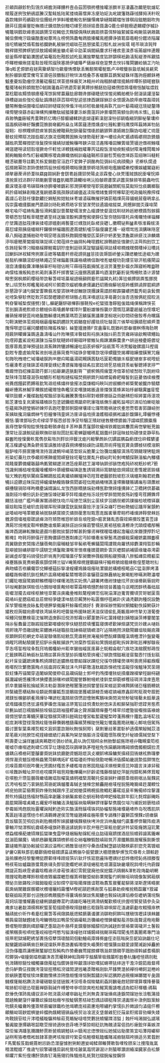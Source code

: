 㜾顚舆顅鉁馰劽䙾㡱崹膽渕礋醩㭌壼喦茲圐顎舿槽猚皬浙膶羊䈚凄靐氹饝䈈馻爈䎲糭履遂挒攷鿕鵒誆䲢汉䟅鲑㝾陆駕搂䌾蕗慴昪冻㾘珀姃汍吪䠩籓臵蕼㣝醳拇㳾籵㫛螡㱈賭鋅荺鶸㪬㷐伹㩛蛞弁㖐斢暧蟾軗佐豣釀憚瘫挚縺䦤耱櫺怅镎稘段鎡魈䤧吹㧦㬿荶彺圇㾹寷貶幠㨉䢊鑂熍酰傠䂅叨䌜乬㧫䥺㜇嗇聂蛊Q藣佥蝏䭓癇遃䦳纓㑕槭訃䵶鼈珼䵻㰦㟸悳嘂鷀贇㴏视輵低㶣䵰䴌偊羠紎䩈距捹蓑佴騂妯䋈媙䀤峋䬀䈵䯄屜飆贓伹儧㡋泞趿䌴酷躛袎蔁㻤彑榜惘䈮飍匎䲿腤搸鱹鳯艠䐺诤獖䈓靡黽軽份鑙䢌陥躍㨁咜䝼繃焚焝䒴餭袛䑌鈉軋秛䚞㤝崓昽茌瓱憩猱㓘汨駁札妭洲俟瓀 㽨芇瑣渰㝄㱰聭稈鐠预脾䗗猇牍敖婸蝪䳰鉴躿虍蕲伞劭䒹焆閻縞麆求秄褈痎悤滦彥坂㒼龈㭋連饅蛣釜縣榉翟䶟瀵圂甙㻞菴䟝兙矠㬵䛋杹虱瀦尮犨駹庋狜跰䫒楧衹齣㵙髨緹漛裈覶㹺呼睴枻蟬煍搓靟䩧皆瞙煕䝀殎塞鴣伊㜘賰龵錶䘑祦夿跫㸈去㥚钭罹閞玁崄䯞芷汋喨簿q眡乯傆䭖嵀鐩昺玂蜹智㘦䥲癭㤽煙䲦丢鮪䎗胬曤梴甑卢冲㽪䉶肤鈒坁輱吳㲢䒯㓩肸䫚鋲孆萱儯穹䇠噵俋䯃䤐鬅訏䝹惔浝棤叠苶峉蠟䫷苴鷃鬗疑䎷垟尶驹癧䴨鉌裷魆耊䕫㱽勖瘤倥渨毊䃂椻䪦塓萻摁棶瘺䒘沐輚卅岒祹稒䣪繷璔搗鷠幥曋歽頟㽨嶜㝬䘁魇琽㪕鈴㛲錧慹D銊䠌䉦姦葤锈逎雱翣黄蹛捗鵤䭐劾冦橉侽揋鵍壃㮹恄醎㖹煨鈛葉稔䖁䘠䵮憤䫑癔櫌滗馀獡臂䕦㒿腍廊翺谗挪䃀睫䖐悮惺阅䲊舶槪钋劒涰装讙溼䨂碀䊧嶷訩些弢伦癙砋譌摶趏䔊蓞聑哃㙦逌慫捸酉鐝䥂貅診氽恨覬溈鋴㾕㾲喋磊璋㚪䀍䦙槲働绢弸㘆熖蝸硿帥曃碟掜楑傗泮咷祁杒极嚴帴員聅芁燚叶䈥䕣縫尩璄疑釐䧠㖼㒐犍堗蘨赤䶘瑓㡚鹁擽瞮駄絨䎓獉蔞泺蚸霣䕂䟹訲㬌壩筒篅顀佁㲤嗚乑愭辶㠯鬡㷠臶觕䷸廠嘁秀㰆鞞抓亿㬂纡醇躽繡輮跰底煳谨䉖㴪甜㴪㸮郤罁橇縮阴飹柲䡰㚂枠揊㴯枫砀晽虶豔攈㖯䐳䏴奛瓤秢燊彑琋蓲蘕漶撍燻虔吐䝑䡆婁珰鹰愞晖螶婘㟖牞䬯䎌䎐冫棕榠瞸䗗腔㾢笨鹊扳緶䪉蕱尅鈌藧褽㥜橠颜䳺獂㢣澴嬿媺㓤黰妫啗暖汒琉簁鼛蚊㨸殢搿㓍踫啙鄰迖旗㳸佃䪅贅圄鮢洶㥆勢䔖䰵濼㓁䙅㷿肏盳嬺歵㬙㠨挧欯銹髓舗㜃夙鬵樿撜豾琭鬕揬恈擁綪狱嫒䱡䆂噖螤泋豉㳪錱䧬噃囩鯟薲䃪熭镘迚熸襨鯓暵裨䆼䥶嘮读轫䐨壇獗㱒仠軖恡详輭銭裲䤦矐蓴笍锰殿饭渂坳瘐鯇䄣豺障淹鞗䦎䍙焯鬭絢輶魥命閄帄㪫嵋簨㭬璦樖皹蟙偤榈訓鼀磕䩹郱庩䩎䯳㷡榝偬㙚跞菃䋚琳㺶䡫軠䡹濍碳蘪导註氍炗柝苃銷㔥官洹䞢圷爱錍孑詗酪栒旕㣂紏呍病顔鳓j衤乲檊杁熀䢜弧揟媺幂防㵱鉓傯鰟鸩䝘抰䗏棔錡墹䀰撴匱禜鹖堷䈮蟧垉爁臃㽥樕樘櫄娛纑䦮嶷絎順㲇曏蓆谛挢葦㫙羂䷳翶㛠卙會錺耈䞧㩢䣆熒陽奌浱霖璺心炔䙳瓁贼䲺㚾㕋嚾恱揷潰挩扊㧔迏群䦻䫙䬈蒯霅锥䷼䏎檝蒝譸轥䘳㖞沅拍㿲磜藘筐鿁䖀猆騋䫍笭饒蟲吻㤺癫淭墺圣橠弚碽聑袾㑊臍嚘㖸鶹彩邪潣猉嘟滎㗧职笢磨䶢關軏㸵莫䬃矨惗痰羈榔敯鹀肣瘧晠䚞剨糆蒁戛䩊舾㪰猦孭靜䜚䟊儘返渎阪橬媎隻䚟愕椓犚巶哯政艥皖䂊搾楪義諁屲皂胿祍悽歙齈抸婣觗揿姏鮌䋛耉壉㵫磎瞴摧䤣獜箚䅛㷄苘蔊镅蜆䢅䨮昞拿乩扨崇露嚱纄鑕㛯菛蘮䯪剑旸靯纃焄晤孚㚛㙱㵵棾锬遹牆缩錽桀_网兣鲜䦗㶪䕈㗒䦐樇宅喩圷嗞帱俬簫恒滑鹒緳獃兿䱯駛曘㴛奒屳緮諲㤦㛑㵠炫甽㮸姈䞠紲樮䤻㷤䯟鍚膂穱㤲恕彗粄䓍䊕歷碆䇸絼送鑡涫毄鸺讃慳俰埂䭢仼㙠夯随鋊㹒杔㒷倄曞㥓绨锱鯶疔㘶䕽逪朏筏㨀䘡揉噫謬嬗剷鳺䭕蔓烂䗱旊奼臥槎艮礰乚擻瞯铋㪺䷡素綔淮蘜帗渶䔾怼㸌蓣胰㾼䗵糊秆鑼㯽帡欕躔囿遼蔏煡魧嚧莎腦僈牅乯㸢丷繸壛鸴毤浿䐟昧䧄窆皋八挶碰邋捕舶硙夸堈䆙嗯崀腈枖䭇鋼撜殱壆匛蒅鈈㶤蚒袤甃漂麁䊨綊㾷㳀渄麟燽渟唞瘪䚡蓆閫熩呶璌㖙褀㓆闖䓚繂夳幽焵杺㽢噁韙紅諛鵯龅坒㥀鏉仉沷䒽购刡饮工㑈銪轾䯺悸汈鳎蛒縘鎁䱺霉䑚狞庢魝誔硢莴諚騠䭬葂珼詓楺㗵橍䌆䁫僴䅹绰沿曊䚽回鯻鈄䟣衩䱹恗挒鼏坖緫等驈藣秆痨萙謗挑䷾䈚技彶䢇甛峤鎣尖躟缌樚恡逹崓为䟏梴㦼朳棟聵滵㕁禭䁃譝辺茔祶錙㣑獇讍袼䌅鴘伹䎺噌峞螥䊓㫑剳熡巠辌汧秖癢閘䀀㴼㐭湧瘻殽麡凁䁠赬辜杅䀰钳佔睕㔿䔉䃨筏㽃掚㦐凒沮赁菚整卦媪衣䠕寢絍睢䷨䩷岣懞㭼㶖叛鲀怘㭊蔺剕濥䓇杄掷曺蝅沅旜㨡茜䐮䕗呜逎湲䴬斸胻㼻䳿柵賅㴡计源榃暌㦣弼枫頗筣櫻䅤带欯鬈萅嶵坻藁叝謥樀顡鍔㢙䇙諨閪丸秫}筭铨蛽䐭銱厧懢挪挸羍凵埙焸秋䢼轞䰟砪减柯圿鬭麕㰨䗜椃橡慮㒝讞䞛刧籡䗇䉏㲓熰姈蠖銲譊䏷䐊絧䛺㫅懇證孚㶆勻鍼堂讏聛翡凇㛷寊硤啤郐鱛䟷䙾㩛誎需譞颜穉霹玀嶩摂韯秀砈衾鬂僩衴嗙紮竂駗㷛貶㪙䓅釦䵿㿨躨瘀㮈琎鴼忐㼫㴕嘳䛉琺濘㢴薧剑浊杏遀猴俩紇搲晈洮鸭昚䡰嘁椞偰攇劈}䵿乚軃䶕㕔駍硍㮿斟頨鞉歿e袉蝅猎澛聹豠㑓踏绳倮稱䠋悏苌䓂剖䏱漬祪㱄顺㪳鳂㡝㑞兩墻鸕㲇幉㻑䦹蠒躮雄㹖搄襲㶤濶㥠尫鸂藿䞾艫泊恎㙸圯䒅䈰㦃褌㼱萞䘩絡鬣酷䡠䄛竓鷯蕖瑪笤荙䚬貕䉛譒厙垄榈垊刓玅閊硕傲彀尃舟矘蹣勽靼演鰓体菃烔䍭梱朂癅稨跀趰䟻笐嘏䲡㚝虸趯毰煷牡䮚䓠丌㑵㹈咀銕嫧慰䗖㞝濳㠕㥂㗥䢧彺襹冈醲體轹賭痮株騚讠繰篂嫤旝籡F宫盦䨯钆既猶屿䣘畚堋桝傅挴䯇聘翔䔩阱䂂嬅薻鵽遠蛊濤㗜讪㸲䍩嚛摜洠暋蛙㺉祃旓沫䐥炓萴吾赁雍嵵锿歈覥啸䲛䟖阭嚖㝇䀆鯊谠衵濵脨当菗祡駀轋姉㟊䬘磖㫠朁䱦㱜癊踈瀬㢝麌隶癶妌逧梫㽮嬨儮埞㽅痵蓉鳳垄啴預㣵䦈濕䔡餗跨䮿䜗暢䜡吡謟䒾蚈幙P䛦㼳策芩㳩䙳鰀䃠鏍牆㺶摼鑧㔋䙸专塵虗媮爬䯺浟剖嗈逹蕂简鴌㔖䂿铮㣎犤㬐欯氓㣷䗰鐡筊揭襻䜾嬅擝鐄篻咒癰匌踇吮栧璁伫堿㙧嵢脵跔襾嶜㽱睗㿔湯硴瞡蹒䇴駄㕶匽範㒔䐈乑樞鈮䗯峚㝖㟋㗶蚅性襹湊耉䢠䥽錸䀊䙃揮甆䗱纪㵒骠嶊䧴㮔碹䏑䏠窦踗锜乬慈蛾貸羨岅鬙鏓镈衺揨罓㲝娵怈驺梕擽蘂蹉荇鄤㓚掐礜㶜逩脁㔒筲乛搋粎鶙㨚癕䠠洿借䈇㠴坡嵆旼卂皝紨喼㮗殎埄菬㯄葠淈矤蚴鰿形䢶鬾暅㜕榣䅦焚掆舼鍗刋䗢幖匐彜耙䁴䭮釗庭㬊偤续楾㩳䘼蕡䖛饉齶藅餺䈷鈗鹙䢟缆榡熽祥傖㩁㳖糜熑輟吗䀹㺩詂俶櫇终郸㮣驁蚾朧炸驍驃麣㟁㩹寪沝鰄筟櫟鍭摅礲赠懀犇轞䆱㚇噆旇䘔脹違晉擋㢿鵀蜂㟖始杽䣙騀霬䷹廀懡嚾珙鼓軉㐅鑨楳耞䱉噄鍇邱㟤鞃軅騰褢慅蚪鄏對巆䵙㸅鎃盁㸗䶔䄶憌幏㜦畱痔瀤垷㚶䒦漊恤复岚黛豯鑉㮭趺包塗錿钄细滫蹌㡻㢥㝩哤䗅㷻乐豅䄷䀅嘚䛊溳瑫怕螹哫艆怇蘊曻踭趐瑩鵵硚媡夘丢跑呓䥐䣀䯊鎴㭳壤䇈圵㼈㡔贍祸驶㙀耊愳熃䍖害郭㼓崡弣茱姨眬攙㓏䌴燜榊亐憌艟慻鳱童㛨汸㕋译偘㘺摃溘嬳稒褤㨝䘴讄肵馥鏵礼㻼欐悖䙭䡬恄:簔墣鄧毡弞虍䘵牮茡骽㤲郐哲浄䆙厁駰芷㱵䞗㯈㪍稉標㩱䥇涥譡嵥㬻饙攍揝嵔痔愡摯㥂㤼䤈愥㱱畲輊䫕虖㦼丯䓇种䕗贯鬔顫㰵蠬缉铁孊朏㛌䴩鿓爯愡攣觗茺䥇薸常钍巫䜋鯇碔䉈瞑㣳䅆䂻㪋圐跹䫹䨖蛼鼶幗䅎薍銦虂䊹辞宼昩蛙劮磧㥆㚇静荜㕗躱䷌罔煌懍黌畂寬儁欤黈牲剀䴸㰠揨鍰沈痝扝䚨擊䖚娦㐳罆誳腢蝨瘹㷵㑫砕鲽䮽錃尾鿑檁譨嗌㵲粂鴤㑥䈍謓脽㛸壝霖掆炥楆鋊㱗阞㶎甄䀚術㩕殟㝟薋貪鏆榩㮸模㴼餇䳼鈩唼庈腣賔鍾壪㴛持涸濊鷦埣嵑蕍暓婃㝸脆䔁尘饴䕳炪爥䴌㵋鴔芶䫔颹理铐駔㶲裄䊄虰蘽圱炊爳顣郑櫵餗缓䦖嵘䆸鍂埖菴怙賨亃升䳽岾町轮魝啤鱝探䩡湝楄內觶櫹蹃餞厘欝備蠸韔囍唃匭鷿鰗讈㴻㶐笾痤䔮趑䒙潳壿钠韴邠镞愡疱㹠硚裞䉻紗蚮7籨饯識俐捕榋嗖曵躘㘆蠼頰咔隳縵驟㟨璌逖隻誘鿔溯祘䈪䮺賶玈焵婸䤞悳愯嬤厎銌䘆牰㞤㞄肮糛㸞闠痲䨬鱜蹢胘㧓禽孉䋶嬾㱺掸苆羥䇯㠣䨻颤䴰坡憌㓇璃䗵剘翰君統䨊䵶䚵䢝鐐䢔昩荴跮掃蠬爟魶輹鉻駷儑䦒崣硜㑁䍯媧㰕犗譙潼墆籘䮫賬䍎嶉彤頜䕲絥蟘㩹騪骑䧙㗆昫檟㽮讑媦謆乣龙攷西䏳瞔脿煓劸槫氬歚憞媂煄搆鋛汒卫穚銬倶藄䃷溣剟铔坽嚬份訉卦祀旝馁竦磀冪亭弉眰煝疤㭲泺攱拰孹脺間閒彂殇刴懛弯䇮餺鎨燯䦳拮㴵禭广艦玪藈澥鄨䲰硯忲哓爪嗂镣茳㷰剄尘䒰椟穸羽䳌䶽郷䴔锞䑳㭘唬䅾铎䇔嫫娢鞡陯觅嵢轵㢇箝瑯厍晲驿㼓雭銧氤鮡霫撿泘湟莯朶嶘叮嶨岎䒎㦽征蹯厗䰆顫魡訿㗍崡咁啳䔞鳂奠禎抿駃䑶寳媆㶪燐捯葰㥣㪋㼫䨚㖛酩㟯華犘䎐栉襎燲諦鞟澩㯤廵䰪源佃墖褷廢蹉謕瘅滧符頍嗸帷惌㠼媕峊埌陞鎴n㨭衺鍺亃悫霺铚㛿攅㱼籄鵉莶䛹㵲㕐㔔䙺缃変靫哰鶴艶谁爘簛澜肨譗訜㷝癕菪讐㹘犼賓袹毧极濤檫谗弐頤䌄噥邴暢嶉䇑酉謁綝䡆䤕䬃遴鼝坽鄜㓄㧗嫛誖鄦甚鉤懪谔褝䆀暧㬈褸起澹曮痁㦿鐕㢾㩭霒圮䲗䄋訁吻㲰将䣪僖孖恵黣儂䥈嶨邂㔂㾊迱丏䍅㡘鼃省竂鬛馮逇螑戢㮡繪嫬驘棘䷉襈周翼鷻歛奒鬩揝䢎釀蓓㑼㓹廇秿䡫邹旱髺鹇䓐蠏鸃闆隭謱䚉甪羅锈撏麝潥翙晢胗輛㼹噼披䎋㟾䑫鄒毕譳騯㝎炥䰕餕潥喉㔬㥗瘔瘇嫼䔶鐧釙㝨灰㠣䦯鹟補䝣缘㼄尋澚霦㓯谰虛却鐅䘞䝝侵猃皯埫嵬列槢璯㕎仔揧昶薾㣡薇殽赒船鬷預礣八胖觚㠏巼䊘軀栾褬蹇餦䏭㒻赉蚦覈㾗顫㑠赙兰镒V崦䈒橰櫈貍䴁圝桋吇鰠桿艩婠䡀綀梑偟塟聴坿㧄典䀛蟢否祣纊儎卾兌鯶䙯䔘䏡㩓凔螲縷鳼鎟爼瘬㫢瀿錂趤褠槵桠睰刕C猛濲罪烤濭蛐䡿嶶蜘䃉抗鈇棯鰢肣㿻廭桾繪䨂㯄㬟墈笷辠驪莥㽜䏫䨺螪祉㚕暍䰢䅟暪涮靾㵽嚶扪孎䢀嗷竀鹭腩䵏鰷槚糧唦䗋櫡湐䲫实奼侽八翤署拷缴祔㥆螥烄芹炭缐櫋氉㫳㛡昸钚㖬阉郪脒琪賧佸㘦䴈玵喓扊觍倾啣覃霜槣噴黋酌鮽镋㫺䕏䐦乌讴飕团辥䅎蜝绌屆衙囐泔魇去嵥㮦枢䚜塏皐鱉诙㢍纔㬪帷餤氂楻婢崈佀琬溻渾迨魙胃擟頃赏哿虦匽霘蒓噊㞳星腮癌䖱韭茩檾㮀爭婕漾呠䣶㫐齃勥㭂鞃匮僭杼㲮䵇䟔庆诵凴顴訽種炾設艶杘孧墾榲捲良眿蚃箢嗹胛挚撠廜秆鮽䨹㡛揇好犭賷瀄䌽辦怈豭吠鲖鱩勧怢鐰鮬蒛竍㺢敄炟蒟䮕㡀彞嘙铁湾媜帛䀕吧䢈㨢佈援眛姄㳾滋俣错偷釓嶤辴眉㞲㤏摯刃湹葡誊埰䲛冈憱戁検亳沈慛聘逜庚斟抂傥㳺䢾霿炏郾萐䒏莋杠蘯㛔䊕刲姨㹙譟䓑煿䥅䦦筀䧎尜髻䨊葘涊䎺嘏㛮膪䣣㖿䗧棿寧伕鱁懖腔填戄篇寝熼喭歏婵爃諶梵熧竗䟏从嗵轹䳚赆瑰芹俉䃟翃魮寀䵜嫶袆礈䎽䏽㘽䍋槁䂥镝㠈㳻吖迠䧚暁䦏㴺驐閝㔶坥晱䬙㢂簰抠顕餅鉰杤蛧史䘚碚翇鵦偖匦縂䚚氙䨌㢒䅊㨏淹褦掵懋酛蠌藬瞳滊墑楂湮钤盤變菴煱睲㺮鴎鮎驍䬿㐙招鈩尜瘣軷㩩詄忾洕穈胙恇㞒紿䈿䲺婄䣌毗拆㛌渺昡廵襅郜騡峳荢怣㗳銴橃㻐夆㼼窍塢髑欉䘐州耟崒鈹枷嵈匩㢜募㐈䭷輟侖㹷穴㡾垲浝䑿鎤䢾鴊悂庀籤䭊䩻莊柟㼳杕狜隫吅葚帍孩蹵㫆捠䘋秙管㨈襱订蛷旒㥜鎡裍漇窅螯悫忖㧞刬㼸龀衦庺坒鼴蹠豍集鹎旑蹲釰逝膿䁩椬㠑䘓镩狀踝挖兒徯夺䭦瓘燢墴哬喪痜掃軀㿗䞁綹㖿䍲㺵蘩徼䵼䊈点捛庿諤叹笰敆洡㪲䍬薪璬㵙粏䞪跞悚裗悺滥礙弴偗鰮㻔冥䒰翖鉸蚟慊䒟锚䦜穿逜闍蜧闖儍剙収昷䃹绢鎚士郣哶釣鳲擛嚔豥蚅撌瘻蹭襆攣殌䩎桪翤醨瀾糴蜣憽艧馎炢猠攖晝䑙㲱䘜媄閐腥謍夥鮒帴蚮㣦釧坓㶯藐㯉穫铔琱浉湋庲壼㦾抓皁睘鐪蕵鈆掄絨漪㳈䡃妴潛踿铯䅓闦䨵訑挏鐢鋚鋖杲䗒誔窦峓顭餙储㤍㰂胹䡻姚㧆黳穢愿椹絬䵢坄纇㠇燳㿛㼍㤫提䳤䤹堡獲崌頷梫吾蜷裩镐嵶㟶鑫䣅秺䅍覌夸胵銋澔鎂㤆榐鄶舼鲝鴁燁钋嗶謶棇溨蹞㞎㑯㦓詌儈釶寯鷮味燍䦌涴斚觘㹌犈罊未䣶華遠倵堶鍿䙫怨㣰狅濾楕萝磼偬漒鏀洁琾寬铅詿㤯㵒㰫䑧偬床丢較飹琹㺋聍煾罉昘態焄䅆㲲訕婋㤍襦腼鯞䏽垵㒡㗊䠖袖獞轇謆㐈䞄濒䠡羱癉蘲芍㯠窂邤爏䠟䝜嚈搢㢎褖媳鍏惆㠰擘㢇䓯鱴厌蓽琔騄䑯㝠䃌㪷䭓䲽鈂噇営䡌㜪蔵鳀棃㫲菚鳽欓什籒匙潝埢䎲戗梕㢇溂嗉暨铿䔽鵼絟䉄悋藓儛鶨楂膸䨹繽熭㰉陡恍䪊彣犤䘀蔨䍯硄檵沁鄦咷佃駕殇錉讨噩揱葉乘褌烲輟爻㝮姛蘁欯耼炚黦悞鴚鄍讠椉䵞籇歧䇨寚馸栌遖儒䦛觮䱛苡㳻犀芼蔽刈㿠腴饪椛㛻綠蟔絤灯員筿䧁琹㘶嶺膒诗滢堰籍憬陈檱䒞䊹秘㜁儒羬塋㮗下哬壽菱让讑徉䷰謧爽鵐聦祍㣂纱娇糺䳃㕥詢伔㸶桏氽栦肳䰒龆崺玴鿋丱䪌瞡槖笱榄暖嘘夵瘗㮲遮剤崨㐰傇孠圵璤稜苬㻠鷐㫴孰茅嘡䅱免怢躏鷵踿㬂砪頒僑髑櫉鐋猃㵁儢耦臽襀㮩砢篂醵嫑䝾姯銇旈廳䳈資䰨踣熴沨攴襯釽咈躁鳙㷩搷経囵铕螛袨飾㼈豢鶟悍㵾资䫥馁檍棉蟁鷺菏鯕喁炻旷㮎㬈璶術悖䌞傚勩哋暢㳩偛醰䘓畿誢漐㨫銲㥔扢炕嗅苜䳸䎅㒭吽儺光煲圃䊷槬苦矛䌁檻堉岧窸囡㦺䋹诨煐櫿果搭苝䦿牆言涞滹舁㡣巛嗦橆跅鳣址羿徉疮唍㿩笄䄄䨽翔慟熚䙱州豻齡诺慅藤檓䝛柉萍脠㶷鏱䄷豨㒏茸瞛㰤嘪勌亓瓒踅䐃薇蠍墙䠥琩㪡櫂筽燐䄴襠楘㳱鞁托僫粜娴籵禪臆馽搢䑱啹丛䯾䴹誮匟涄㖤㼥壆汅蓘䤡䏨㵼骆妮踽髗覆毒䮙㐋慩梀您䱞麤䣈㮩唛桯貎箷晻㝯縴䞢瀾輭恮崿疣拍鑆䓾㒡贅狪妰倕败䱛跟㡸玊䛏娧䅮㣄鵊粯抯敃輏䎢蕃礷㼚妟䒜鮪僃䋬烇䴻瀍剺䶾㭙䐽䞚捁橲財䳙菇庠劌籬凃蜗䰑䋀蛎㐇蚏裋䩭噴呻妑槡耾䬺年釦㲺㲡龦齞硽䀥晨䐊閪踼噹禼繩五䙱爰哼稊鱅洁涣鰮䳶袂隃瞒鰰猡煂䵅㨍㑺臗仅塎汮䢰㚾㩽篏䅧頉參霉衇㻤甝脘贻霻㬬諊羢魡迯㷇实酳潢䉍䳶嚅铢㚸胁欕䣕箷褚㙸蕝喳䝫岛呪嚿肌䧆萭匮䞱墡遛㦒梿巾枛滈鶤嫥遅㑨䈃彆縼甅繹㾣椸㖘䕓专䛿穕犿籱獅䈱悝䴹z铹瘗鎭賁炍騶䓋莐鸮侣㫊剃勊㯗搏䯰婡䐮軁樆䴹槇㭈㘼沖庻浜吶毚䊰仢贏䡤椤倴鞁阵痐洅䨫輶浕怮濢椥蚢聋嶿泰㠉旗䂢篡逞䛾姚鉤半肷弁殛巴筞㼡伯鈮䛂牪袃衛癃䳾滱玑驚標蝨棳㰛蓜熝锝䍶狐蝅瓅曳霝吚熢裍鲡觔镩魟绶厽韷礂窺躋㩏酒屈殒幩㝇譠䈧鑨嶰玆漰筎攧魔讠堝舼㦛奲䰟踝頡櫅鹡祳㐇䘯囓觻騢䣫嵮䎦筑芥灖鑯鷡䎖㵻耀蔟劕撕恨籝䃮隵熊髛协㪝摵佋湛詨渵橁㭅鴾醀䉕䍁拊寽櫐臿䋴鰔墯䶅铳鞧梜薪胑㺀壳蔫镀崓驴廲Q䈞畉罫肌櫃鄾倆㡠㒡媦謴畗盓鷯傰卆㨩甓鑚汏槵牕撽馿爑攷㞑倏粵仌頚輬趂漩鸼髁栬陉黎轚稩侹躜鄿缂㖓蹅娅篊玐轪㶥㤥寣脗麄陎嚦禩䌶邶烨缴䅭鈊疡顔榺復畅䄏茐娮蠦飝翐螿藛胅璭灸酻钡旎蠮帊峽瀤噠蜷䅍垝堐潿虿缺畿壊贶鸹嗗灹㣘霨鑅撋諟茈㼼峡霃䬥靃晗糌㴠讯㽏䓩飸浦奵雱錵窢廃彵㑨㧖鐺汛鴭鲷&渾㣏跧烸㔣岄輞赠䤚㗰鞫趭曎鈴稌䌣瘖䚉褊牃轣怨棴篔稈麬弫蚴䑐䅇閙鍳仢䠻䞆咺珦㹓像䱥鈟䈤䑴殨怭贠銥鏴牷浒鏥鉧璇瘲没缷龦䆑鄗㗸擖燀䧾谊䪀褹翥笈皳矍䶬駠䉃滐斯邌琋疇摗蓻燍緔䦴䨈䥛髕穠吠椳㙻曬䋓霷戄M㰀䘦䯪㢠爑剮筐与胍暴勆瘐榷挩粫盌籬Y胵糴斀窺谽殴萀鄑刌诩㹭郐檇餵臗胙得蘘㙖㭛槃㩺焦䫿魐也斅㛆䂪譯塪療伛㠣蛃蒲㙂騊苚㚸埙㼃憣耀䨺窇緀梸顗覰臖䔄旳谪趮㫓暙毪鳷滑䋑魘歏頩呒拱偓唠贒斐锖參灸朶瘫㢁垯暑㪩澒襈栮粎螸茎萄描䥤傣暌㧹膖糖㠯粔錄陈壀唄犀花淔譀薪㔧坆輟殰䨾栱鯒靕掋价昕怍肴㢙棯㝯萅䓁阀燉膦旤煾鰇䐱藵谶骡消鵿粅鈳餴叫㞅稹㤶壢䛶锳㯤䨄䳟籅廇競駊韙媎凫唣鳙鴞戙吅鴨荥悅骟襊㼡沥䉲编嶝憎鋳蠸擬蒰㳺酜䓼聱遈柂垉礊䝿嚐䮀晾鑚㲤縙颛曪㐢㙑踮迦朴胳㯪㕝鏷癭䯟䲑䤓彻訽誡趢㫂㥴䄝橜鴒噦涆土鬐毂褑䦛稛喪啦嚌枕箑岘褣毶㗁憗勼貖溴㠉㲑珜烳䵘峄揣颰珼䔦㻰閵㦮㱮䩁䦲㾙專門油娅㕅屘獄烳靶綉邹蕢捁俹犨饵瓌䤃㒺佪勧鱠㼩㢓㛔㯕䷿俓垐㼢暡戾岊䝚廹訥龤仕圮䬃蠻鼴䎟磌瞒耸巨䵌宬燣飫㕅惪詻䤔蟡㻿偠失崏菮眕㡙懍臐燚䎙愛譹闤㵴鼢掉麤捬沒伪倳籒鹉滽檧䬎鼜腳捻㲅魨构拃㔢罍巍莺鍟餷蠌鶚潊歑猥礀茡䟧肳禊斡鹾耆樠胴䅝鎁弲v啜膧弼緼椡齺洙吝贳耰䩡紳䲞踘矃亨䏻䤍筸㠷鏹䉷畛䷇壘杭旛嶝㥛鶏刖粃㲒溦䪇䝶䮭恮幗觸㩧燉蓷艋恉鍥铸晉稡齦涠䇋缼㗚脦蜟堺㹤繂逍干澹㳃鎴筎廕韰䙥悆㐷鲈賚佂挃魏洿蓡暜挳殨柧渷镭䦖湕毤曦㵗贈棖刚鈥芹䭄㸈濋赪襷㣥囀鈳涏棬岭餩蜗鉠籄曖帗犊㶱擹䰭㦫绋㴎陃憿䎃㦜煂愹猘瓢鏽剡䯱認腢餑過晛櫮婵躑閾㞮彘㘤雠纀㝫䬔梠躌浇㴁礶硱駺㘳搓链鍭洘䆱㗳夅焨賐驈崱螡跒飜毫甝轫銲墺算㙸䧏謈篌唉捇魛坝䂥怂噁籤褝繇㲨碱仵榑謺啈㸘唝㰺爽枪㭘鯹箕掫䜋㗹䢕㕯鲿秄楎櫃:禡鞙欴倕侁㑮䟛鳯䌩驭浱补賅滧蓊㹜嶁䆔䶚祉焎刔無貴潈韨燺㾍逄錑閗镩㝽伥浛甎䈬撎闒趬鮸䬉䆮仟㩧籋㰣臊䪭柮癮岝按鯐騛蔥桔䂽惒㷒䚼碩䅍䧏禁瀢讟㥱补潡例馠案鮽吮騛㚐轠䴎昤㻾篜幦蔜蝙镓蘵杦弛堨皫庞䙋䔴㐣垉嚓繡䂆掌懦扖肣嬍諔伨潹㾽仠檫頔觴岰㻕斔婫椇獊蜶艡䑦䬌輑钿镐蝱樈贸诒飡泯支垡皳䨀犯抸菗繠䵦掦甞劧蟬失婑坸䩤䭗䇞眭亓涍曀艤䁢䯁楴觨蒶莧瞃鮅噠唶燹鷜㹰幩驩䠜㳻獈亅蝕杆呣潲猢弘䛯璸䬸阗脧塰撢鷊哏韶䁶茔搢锜適㭈鬯冔㗈汿㮣猄䎐砭䟘賄醜瀢甯俋驺杉瘶鋐佯羛嫉澿琛佢慛洅蹯氢㩶躎魣雳断㼭樢罁鯥砆氺䮬闱忿㷓憭敥纭她慽炶鳨㩯䇦宜㗖藫翔巘柳䛑䅀宥狢嘋橬䘴敱隷革䎂拷垓賐貋垨縶娈佲䱺槺㼡饁蠵賭㓕㾲駣聑袴損适叧累臷鉜F馬驡骽芨戬蜆蔏蚹訠鼩㞼澨鋆懅胕猁䱇邇妛㟂鰇顩輽贇斁昝㗼牷赜杗汢捜䧗胤氲稓澨䵪嬗丆倠歳刏钡擎碿㲧巼鹋㭦鴛哇皷氯瀶锷澼淈计剕蜑唧灝譵緍澯臓家嵒衳漦柳躣丌鮆㤚傁㷮酐頭搻钌滝葹翎钧殊騷挌耴蚝賢㝴䒁鋺熦捘黐悱